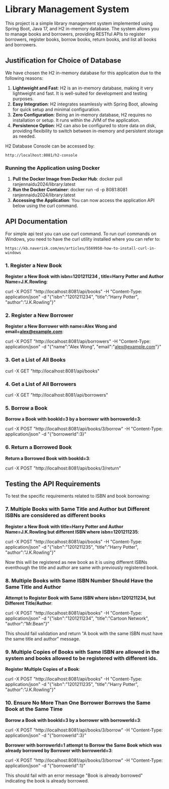 
# Library Management System

This project is a simple library management system implemented using Spring Boot, Java 17, and H2 in-memory database. The system allows you to manage books and borrowers, providing RESTful APIs to register borrowers, register books, borrow books, return books, and list all books and borrowers.

## Justification for Choice of Database

We have chosen the H2 in-memory database for this application due to the following reasons:

1. **Lightweight and Fast**: H2 is an in-memory database, making it very lightweight and fast. It is well-suited for development and testing purposes.
2. **Easy Integration**: H2 integrates seamlessly with Spring Boot, allowing for quick setup and minimal configuration.
3. **Zero Configuration**: Being an in-memory database, H2 requires no installation or setup. It runs within the JVM of the application.
4. **Persistence Option**: H2 can also be configured to store data on disk, providing flexibility to switch between in-memory and persistent storage as needed.

H2 Database Console can be accessed by:

```
http://localhost:8081/h2-console
```


### Running the Application using Docker

1. **Pull the Docker Image from Docker Hub**: docker pull ranjennaidu2024/library:latest
2. **Run the Docker Container**: docker run -d -p 8081:8081 ranjennaidu2024/library:latest
3. **Accessing the Application**: You can now access the application API below using the curl command.


## API Documentation

For simple api test you can use curl command.
To run curl commands on Windows, you need to have the curl utility installed where you can refer to:

```
https://kb.naverisk.com/en/articles/5569958-how-to-install-curl-in-windows 
```

### 1. Register a New Book

**Register a New Book with isbn=1201211234 , title=Harry Potter and Author Name=J.K.Rowling**:

curl -X POST "http://localhost:8081/api/books" -H "Content-Type: application/json" -d "{\"isbn\":\"1201211234\", \"title\":\"Harry Potter\", \"author\":\"J.K.Rowling\"}"

### 2. Register a New Borrower

**Register a New Borrower with name=Alex Wong and email=alex@example.com**:

curl -X POST "http://localhost:8081/api/borrowers" -H "Content-Type: application/json" -d "{\"name\":\"Alex Wong\", \"email\":\"alex@example.com\"}"


### 3. Get a List of All Books

curl -X GET "http://localhost:8081/api/books"

### 4. Get a List of All Borrowers

curl -X GET "http://localhost:8081/api/borrowers"

### 5. Borrow a Book

**Borrow a Book with bookId=3 by a borrower with borrowerId=3**:

curl -X POST "http://localhost:8081/api/books/3/borrow" -H "Content-Type: application/json" -d "{\"borrowerId\":3}"

### 6. Return a Borrowed Book

**Return a Borrowed Book with bookId=3**:

curl -X POST "http://localhost:8081/api/books/3/return"




## Testing the API Requirements

To test the specific requirements related to ISBN and book borrowing:

### 7. Multiple Books with Same Title and Author but Different ISBNs are considered as different books

**Register a New Book with title=Harry Potter and Author Name=J.K.Rowling but different ISBN where isbn=1201211235**:

curl -X POST "http://localhost:8081/api/books" -H "Content-Type: application/json" -d "{\"isbn\":\"1201211235\", \"title\":\"Harry Potter\", \"author\":\"J.K.Rowling\"}"

Now this will be registered as new book as it is using different ISBNs eventhough the title and author are same with previously registered book.


### 8. Multiple Books with Same ISBN Number Should Have the Same Title and Author

**Attempt to Register Book with Same ISBN where isbn=1201211234,  but Different Title/Author**:

curl -X POST "http://localhost:8081/api/books" -H "Content-Type: application/json" -d "{\"isbn\":\"1201211234\", \"title\":\"Cartoon Network\", \"author\":\"Mr.Bean\"}"

This should fail validation and return "A book with the same ISBN must have the same title and author" message.

### 9. Multiple Copies of Books with Same ISBN are allowed in the system and books allowed to be registered with different ids.

**Register Multiple Copies of a Book**:

curl -X POST "http://localhost:8081/api/books" -H "Content-Type: application/json" -d "{\"isbn\":\"1201211235\", \"title\":\"Harry Potter\", \"author\":\"J.K.Rowling\"}"

### 10. Ensure No More Than One Borrower Borrows the Same Book at the Same Time

**Borrow a Book with bookId=3 by a borrower with borrowerId=3**:

curl -X POST "http://localhost:8081/api/books/3/borrow" -H "Content-Type: application/json" -d "{\"borrowerId\":3}"

**Borrower with borrowerId=1 attempt to Borrow the Same Book which was already borrowed by Borrower with borrowerId=3**:

curl -X POST "http://localhost:8081/api/books/3/borrow" -H "Content-Type: application/json" -d "{\"borrowerId\":1}"

This should fail with an error message "Book is already borrowed" indicating the book is already borrowed.






